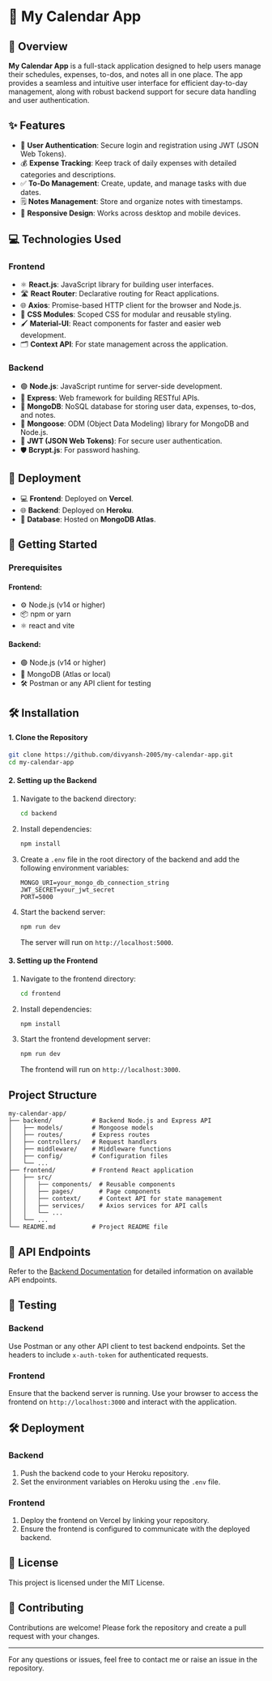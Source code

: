 # 📅 My Calendar App

## 📝 Overview

**My Calendar App** is a full-stack application designed to help users manage their schedules, expenses, to-dos, and notes all in one place. The app provides a seamless and intuitive user interface for efficient day-to-day management, along with robust backend support for secure data handling and user authentication.

## ✨ Features

- 🔐 **User Authentication**: Secure login and registration using JWT (JSON Web Tokens).
- 💰 **Expense Tracking**: Keep track of daily expenses with detailed categories and descriptions.
- ✅ **To-Do Management**: Create, update, and manage tasks with due dates.
- 🗒️ **Notes Management**: Store and organize notes with timestamps.
- 📱 **Responsive Design**: Works across desktop and mobile devices.

## 💻 Technologies Used

### Frontend

- ⚛️ **React.js**: JavaScript library for building user interfaces.
- 🛣️ **React Router**: Declarative routing for React applications.
- 🌐 **Axios**: Promise-based HTTP client for the browser and Node.js.
- 🎨 **CSS Modules**: Scoped CSS for modular and reusable styling.
- 🖌️ **Material-UI**: React components for faster and easier web development.
- 🗂️ **Context API**: For state management across the application.

### Backend

- 🟢 **Node.js**: JavaScript runtime for server-side development.
- 🚀 **Express**: Web framework for building RESTful APIs.
- 📂 **MongoDB**: NoSQL database for storing user data, expenses, to-dos, and notes.
- 🔗 **Mongoose**: ODM (Object Data Modeling) library for MongoDB and Node.js.
- 🔑 **JWT (JSON Web Tokens)**: For secure user authentication.
- 🛡️ **Bcrypt.js**: For password hashing.

## 🚀 Deployment

- 💻 **Frontend**: Deployed on **Vercel**.
- 🌐 **Backend**: Deployed on **Heroku**.
- 💾 **Database**: Hosted on **MongoDB Atlas**.

## 🚧 Getting Started

### Prerequisites

#### Frontend:

- ⚙️ Node.js (v14 or higher)
- 📦 npm or yarn
- ⚛️ react and vite

#### Backend:

- 🟢 Node.js (v14 or higher)
- 📂 MongoDB (Atlas or local)
- 🛠️ Postman or any API client for testing

## 🛠 Installation

#### 1. Clone the Repository

```bash
git clone https://github.com/divyansh-2005/my-calendar-app.git
cd my-calendar-app
```

#### 2. Setting up the Backend

1. Navigate to the backend directory:

   ```bash
   cd backend
   ```

2. Install dependencies:

   ```bash
   npm install
   ```

3. Create a `.env` file in the root directory of the backend and add the following environment variables:

   ```plaintext
   MONGO_URI=your_mongo_db_connection_string
   JWT_SECRET=your_jwt_secret
   PORT=5000
   ```

4. Start the backend server:

   ```bash
   npm run dev
   ```

   The server will run on `http://localhost:5000`.

#### 3. Setting up the Frontend

1. Navigate to the frontend directory:

   ```bash
   cd frontend
   ```

2. Install dependencies:

   ```bash
   npm install
   ```

3. Start the frontend development server:

   ```bash
   npm run dev
   ```

   The frontend will run on `http://localhost:3000`.

## Project Structure

```plaintext
my-calendar-app/
├── backend/           # Backend Node.js and Express API
│   ├── models/        # Mongoose models
│   ├── routes/        # Express routes
│   ├── controllers/   # Request handlers
│   ├── middleware/    # Middleware functions
│   ├── config/        # Configuration files
│   └── ...
├── frontend/          # Frontend React application
│   ├── src/
│   │   ├── components/  # Reusable components
│   │   ├── pages/       # Page components
│   │   ├── context/     # Context API for state management
│   │   ├── services/    # Axios services for API calls
│   │   └── ...
│   └── ...
└── README.md          # Project README file
```

## 📑 API Endpoints

Refer to the [Backend Documentation](backend/README.md) for detailed information on available API endpoints.

## 🧪 Testing

### Backend

Use Postman or any other API client to test backend endpoints. Set the headers to include `x-auth-token` for authenticated requests.

### Frontend

Ensure that the backend server is running. Use your browser to access the frontend on `http://localhost:3000` and interact with the application.

## 🛠 Deployment

### Backend

1. Push the backend code to your Heroku repository.
2. Set the environment variables on Heroku using the `.env` file.

### Frontend

1. Deploy the frontend on Vercel by linking your repository.
2. Ensure the frontend is configured to communicate with the deployed backend.

## 📜 License

This project is licensed under the MIT License.

## 🙌 Contributing

Contributions are welcome! Please fork the repository and create a pull request with your changes.

---

For any questions or issues, feel free to contact me or raise an issue in the repository.
